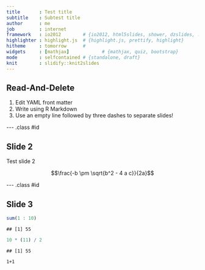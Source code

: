```yaml
---
title       : Test title    
subtitle    : Subtest title
author      : me
job         : internet
framework   : io2012        # {io2012, html5slides, shower, dzslides, ...}
highlighter : highlight.js  # {highlight.js, prettify, highlight}
hitheme     : tomorrow      # 
widgets     : [mathjax]            # {mathjax, quiz, bootstrap}
mode        : selfcontained # {standalone, draft}
knit        : slidify::knit2slides
---
```


## Read-And-Delete

1. Edit YAML front matter
2. Write using R Markdown
3. Use an empty line followed by three dashes to separate slides!

--- .class #id 

## Slide 2

Test slide 2

$$\frac{-b \pm \sqrt{b^2 - 4 a c}}{2a}$$

--- .class #id

## Slide 3


```r
sum(1 : 10)
```

```
## [1] 55
```

```r
10 * (11) / 2
```

```
## [1] 55
```

```
1+1
```


